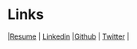 # Links

|[Resume](https://drive.google.com/file/d/1Kv5rbRbfaTCahN1W_Kbij0AJX39BsEvD/view?usp=sharing) | [Linkedin](https://www.linkedin.com/in/andrew-pynch-39b696169/) |[Github](https://github.com/Andrew-Pynch) | [Twitter](https://twitter.com/andrew_pynch) |
